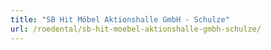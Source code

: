 ```yaml
---
title: "SB Hit Möbel Aktionshalle GmbH - Schulze"
url: /roedental/sb-hit-moebel-aktionshalle-gmbh-schulze/
---
```

